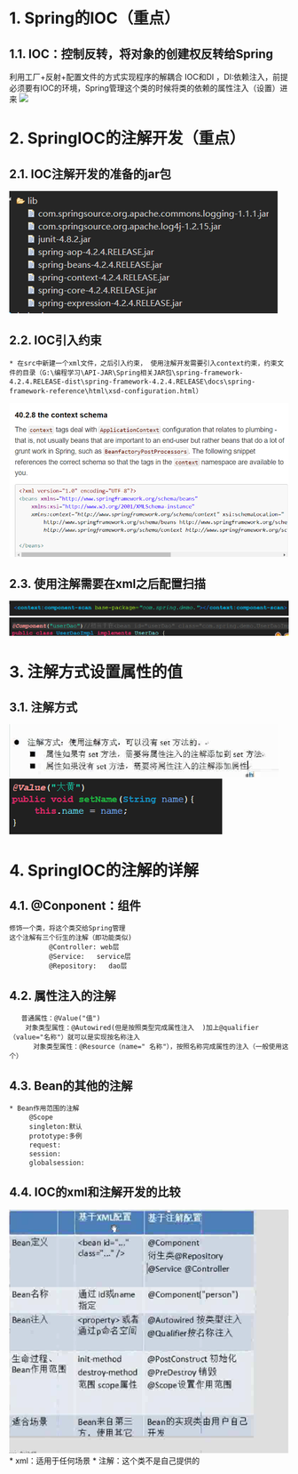 # 1. Spring的IOC（重点）
## 1.1. IOC：控制反转，将对象的创建权反转给Spring
利用工厂+反射+配置文件的方式实现程序的解耦合
IOC和DI ，DI:依赖注入，前提必须要有IOC的环境，Spring管理这个类的时候将类的依赖的属性注入（设置）进来
![](_v_images/_1531798409_27205.png)
# 2. SpringIOC的注解开发（重点）
## 2.1. IOC注解开发的准备的jar包
![](_v_images/_1531798863_19285.png)
## 2.2. IOC引入约束
	* 在src中新建一个xml文件，之后引入约束， 使用注解开发需要引入context约束，约束文件的目录（G:\编程学习\API-JAR\Spring相关JAR包\spring-framework-4.2.4.RELEASE-dist\spring-framework-4.2.4.RELEASE\docs\spring-framework-reference\html\xsd-configuration.html）
![](_v_images/_1531798879_22636.png)
## 2.3. 使用注解需要在xml之后配置扫描
![](_v_images/_1531798906_27068.png)
![](_v_images/_1531798915_26940.png)

# 3. 注解方式设置属性的值
## 3.1. 注解方式
 ![](_v_images/_1531798934_30944.png)
![](_v_images/_1531798947_26175.png)

# 4. SpringIOC的注解的详解
## 4.1. @Conponent：组件
	修饰一个类，将这个类交给Spring管理
	这个注解有三个衍生的注解（即功能类似)
              @Controller: web层        
              @Service:   service层       
              @Repository:   dao层
## 4.2. 属性注入的注解
	   普通属性：@Value("值")
   	    对象类型属性：@Autowired(但是按照类型完成属性注入  )加上@qualifier（value="名称"）就可以是实现按名称注入
	      对象类型属性：@Resource（name=" 名称"），按照名称完成属性的注入（一般使用这个）
	  
## 4.3. Bean的其他的注解
	* Bean作用范围的注解
         @Scope            
         singleton:默认          
         prototype:多例          
         request:           
         session:             
         globalsession:
         
## 4.4. IOC的xml和注解开发的比较
  
![](_v_images/_1531991384_10935.png)
	* xml：适用于任何场景
	* 注解：这个类不是自己提供的

